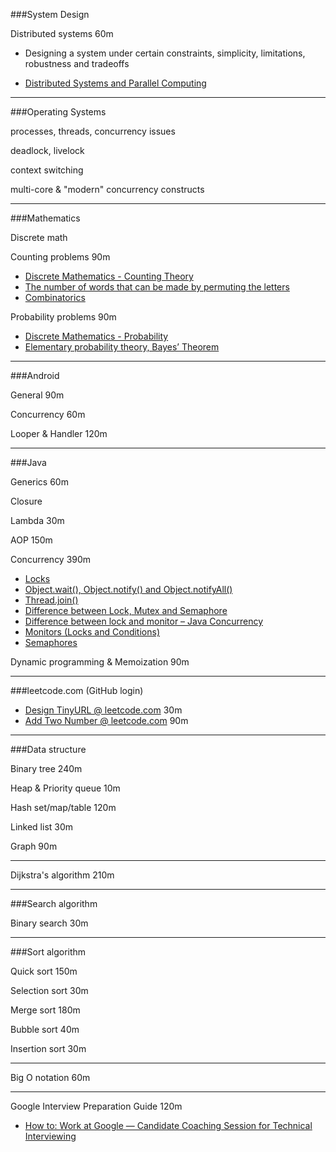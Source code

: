 ###System Design

Distributed systems     60m

- Designing a system under certain constraints, simplicity, limitations, robustness and tradeoffs

- [Distributed Systems and Parallel Computing](https://research.google.com/pubs/DistributedSystemsandParallelComputing.html)

---

###Operating Systems

processes, threads, concurrency issues

deadlock, livelock

context switching

multi-core & "modern" concurrency constructs

---

###Mathematics

Discrete math

Counting problems   90m

- [Discrete Mathematics - Counting Theory](https://www.tutorialspoint.com/discrete_mathematics/discrete_mathematics_counting_theory.htm)
- [The number of words that can be made by permuting the letters ](https://math.stackexchange.com/questions/391833/the-number-of-words-that-can-be-made-by-permuting-the-letters-of-mathematics-i)
- [Combinatorics](https://mathigon.org/world/Combinatorics)

Probability problems 90m

- [Discrete Mathematics - Probability](https://www.tutorialspoint.com/discrete_mathematics/discrete_mathematics_probability.htm)
- [Elementary probability theory, Bayes’ Theorem](https://www.healthknowledge.org.uk/public-health-textbook/research-methods/1b-statistical-methods/elementary-probability-theory)

---

###Android

General             90m

Concurrency         60m

Looper & Handler    120m

---

###Java

Generics    60m

Closure 

Lambda      30m

AOP         150m

Concurrency             390m

- [Locks](http://tutorials.jenkov.com/java-concurrency/locks.html)
- [Object.wait(), Object.notify() and Object.notifyAll()](http://tutorials.jenkov.com/java-concurrency/thread-signaling.html)
- [Thread.join()](https://stackoverflow.com/questions/15956231/what-does-this-thread-join-code-mean)
- [Difference between Lock, Mutex and Semaphore](https://stackoverflow.com/questions/2332765/lock-mutex-semaphore-whats-the-difference)
- [Difference between lock and monitor – Java Concurrency](https://howtodoinjava.com/core-java/multi-threading/multithreading-difference-between-lock-and-monitor/)
- [Monitors (Locks and Conditions)](https://baptiste-wicht.com/posts/2010/09/java-concurrency-part-5-monitors-locks-and-conditions.html)
- [Semaphores](https://baptiste-wicht.com/posts/2010/08/java-concurrency-part-4-semaphores.html)

Dynamic programming
& Memoization           90m

---

###leetcode.com (GitHub login)

- [Design TinyURL @ leetcode.com](https://leetcode.com/problems/design-tinyurl)   30m
- [Add Two Number @ leetcode.com](https://leetcode.com/problems/add-two-numbers)  90m

---

###Data structure

Binary tree         240m

Heap &
Priority queue      10m

Hash set/map/table  120m

Linked list         30m      

Graph               90m

---

Dijkstra's algorithm    210m

---

###Search algorithm

Binary search       30m

---

###Sort algorithm

Quick sort          150m

Selection sort      30m

Merge sort          180m

Bubble sort         40m

Insertion sort      30m

---

Big O notation      60m

---

Google Interview Preparation Guide  120m

- [How to: Work at Google — Candidate Coaching Session for Technical Interviewing](https://www.youtube.com/watch?v=oWbUtlUhwa8)